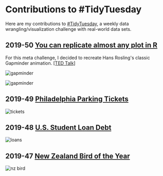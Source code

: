 # Contributions to #TidyTuesday

Here are my contributions to [#TidyTuesday](https://github.com/rfordatascience/tidytuesday), a weekly data wrangling/visualization challenge with real-world data sets.

## 2019-50 [You can replicate almost any plot in R](https://simplystatistics.org/2019/08/28/you-can-replicate-almost-any-plot-with-ggplot2/)

For this meta challenge, I decided to recreate Hans Rosling's classic Gapminder animation. [[TED Talk]](https://www.ted.com/talks/hans_rosling_the_best_stats_you_ve_ever_seen)

![gapminder](https://raw.githubusercontent.com/jwatzek/tidytuesday/master/plots/2019-50_gapminder.gif)

![gapminder](https://raw.githubusercontent.com/jwatzek/tidytuesday/master/plots/2019-50_gapminder_static.png)

## 2019-49 [Philadelphia Parking Tickets](https://www.opendataphilly.org/dataset/parking-violations)

![tickets](https://raw.githubusercontent.com/jwatzek/tidytuesday/master/plots/2019-49_tickets_both.png)

## 2019-48 [U.S. Student Loan Debt](https://studentaid.ed.gov/sa/about/data-center/student/default)

![loans](https://raw.githubusercontent.com/jwatzek/tidytuesday/master/plots/2019-48_loans.png)

## 2019-47 [New Zealand Bird of the Year](https://www.forestandbird.org.nz/)

![nz bird](https://raw.githubusercontent.com/jwatzek/tidytuesday/master/plots/2019-47_nz_bird.png)


